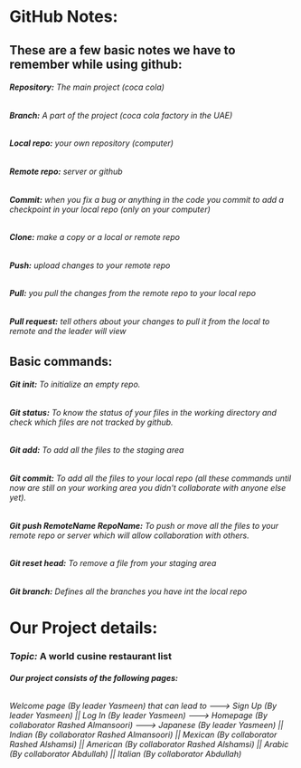 # GitHub Notes:
## These are a few basic notes we have to remember while using github:
###### ***Repository:*** The main project (coca cola)
###### ***Branch:*** A part of the project (coca cola factory in the UAE)
###### ***Local repo:*** your own repository (computer)
###### ***Remote repo:*** server or github 
###### ***Commit:*** when you fix a bug or anything in the code you commit to add a checkpoint in your local repo (only on your computer) 
###### ***Clone:*** make a copy or a local or remote repo
###### ***Push:*** upload changes to your remote repo
###### ***Pull:*** you pull the changes from the remote repo to your local repo 
###### ***Pull request:*** tell others about your changes to pull it from the local to remote and the leader will view

## Basic commands:
###### ***Git init:*** To initialize an empty repo.
###### ***Git status:*** To know the status of your files in the working directory and check which files are not tracked by github.
###### ***Git add:*** To add all the files to the staging area
###### ***Git commit:*** To add all the files to your local repo (all these commands until now are still on your working area you didn't collaborate with anyone else yet).
###### ***Git push RemoteName RepoName:*** To push or move all the files to your remote repo or server which will allow collaboration with others.
###### ***Git reset head:*** To remove a file from your staging area
###### ***Git branch:*** Defines all the branches you have int the local repo


# Our Project details:
### ***Topic:*** A world cusine restaurant list
###### ***Our project consists of the following pages:***
###### Welcome page (By leader Yasmeen) that can lead to ---> Sign Up (By leader Yasmeen) || Log In (By leader Yasmeen) ---> Homepage (By collaborator Rashed Almansoori) ---> Japanese (By leader Yasmeen) || Indian (By collaborator Rashed Almansoori) || Mexican (By collaborator Rashed Alshamsi) || American (By collaborator Rashed Alshamsi) || Arabic (By collaborator Abdullah) || Italian (By collaborator Abdullah) 
